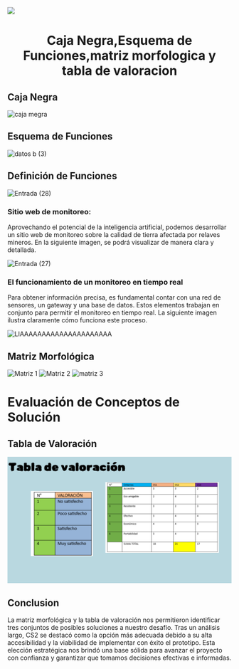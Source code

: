 <p align="left">
  <img src="https://semanadelcannabis.cayetano.edu.pe/assets/img/logo-upch.png" width="200">
  <h1 align="center">Caja Negra,Esquema de Funciones,matriz morfologica y tabla de valoracion </h1>
</p>

## Caja Negra


![caja megra](https://github.com/lucero-zamora/Grupo3-FdD/assets/165921490/52344b26-cf1d-46c7-bbb1-1e6249b797b1)



## Esquema de Funciones

![datos b (3)](https://github.com/lucero-zamora/Grupo3-FdD/assets/165912612/4edd49a3-9214-4436-b125-eb64e2b4a2c1)



## Definición de Funciones

![Entrada (28)](https://github.com/lucero-zamora/Grupo3-FdD/assets/166184502/cc042da8-1b46-4dfa-b3f9-2cf05872b336)

### Sitio web de monitoreo:

Aprovechando el potencial de la inteligencia artificial, podemos desarrollar un sitio web de monitoreo sobre la calidad de tierra afectada por relaves mineros. En la siguiente imagen, se podrá visualizar de manera clara y detallada.

![Entrada (27)](https://github.com/lucero-zamora/Grupo3-FdD/assets/166184502/92415add-a743-46b3-a626-1f147dc8b9f8)

### El funcionamiento de un monitoreo en tiempo real 

Para obtener información precisa, es fundamental contar con una red de sensores, un gateway y una base de datos. Estos elementos trabajan en conjunto para permitir el monitoreo en tiempo real. La siguiente imagen ilustra claramente cómo funciona este proceso.

![LIAAAAAAAAAAAAAAAAAAAAA](https://github.com/lucero-zamora/Grupo3-FdD/assets/166184502/6eaa513a-adc3-4c7d-87ef-cac685b69083)


## Matriz Morfológica 




![Matriz 1](https://github.com/lucero-zamora/Grupo3-FdD/assets/165912612/8a52f766-61ce-46d5-88c5-8e6d59b0399e)
![Matriz 2](https://github.com/lucero-zamora/Grupo3-FdD/assets/165912612/f97b0427-811a-4dbb-bb2c-6f158ef57de9)
![matriz 3](https://github.com/lucero-zamora/Grupo3-FdD/assets/165912612/ce799db4-0b97-4e8e-955f-5a4852a5ea0f)




# Evaluación de Conceptos de Solución

## Tabla de Valoración
![](https://github.com/lucero-zamora/Grupo3-FdD/blob/main/FdD/IMAGENES/datos%20b%20(1).png)
## Conclusion
La matriz morfológica y la tabla de valoración nos permitieron identificar tres conjuntos de posibles soluciones a nuestro desafío. Tras un análisis largo, CS2 se destacó como la opción más adecuada debido a su alta accesibilidad y la viabilidad de implementar con éxito el prototipo. Esta elección estratégica nos brindó una base sólida para avanzar el proyecto con confianza y garantizar que tomamos decisiones efectivas e informadas.

